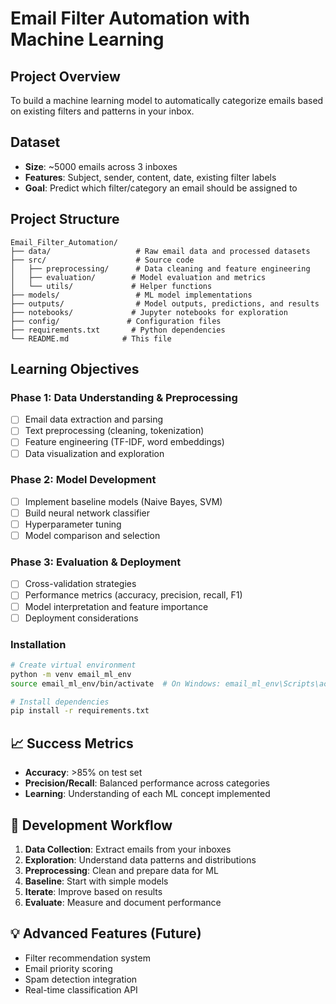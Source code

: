 # Email Filter Automation with Machine Learning

## Project Overview
To build a machine learning model to automatically categorize emails based on existing filters and patterns in your inbox. 

## Dataset
- **Size**: ~5000 emails across 3 inboxes
- **Features**: Subject, sender, content, date, existing filter labels
- **Goal**: Predict which filter/category an email should be assigned to

## Project Structure

```
Email_Filter_Automation/
├── data/                   # Raw email data and processed datasets
├── src/                    # Source code
│   ├── preprocessing/      # Data cleaning and feature engineering
│   ├── evaluation/        # Model evaluation and metrics
│   └── utils/             # Helper functions
├── models/                 # ML model implementations
├── outputs/                # Model outputs, predictions, and results
├── notebooks/             # Jupyter notebooks for exploration
├── config/               # Configuration files
├── requirements.txt       # Python dependencies
└── README.md            # This file
```

## Learning Objectives

### Phase 1: Data Understanding & Preprocessing
- [ ] Email data extraction and parsing
- [ ] Text preprocessing (cleaning, tokenization)
- [ ] Feature engineering (TF-IDF, word embeddings)
- [ ] Data visualization and exploration

### Phase 2: Model Development
- [ ] Implement baseline models (Naive Bayes, SVM)
- [ ] Build neural network classifier
- [ ] Hyperparameter tuning
- [ ] Model comparison and selection

### Phase 3: Evaluation & Deployment
- [ ] Cross-validation strategies
- [ ] Performance metrics (accuracy, precision, recall, F1)
- [ ] Model interpretation and feature importance
- [ ] Deployment considerations

### Installation
```bash
# Create virtual environment
python -m venv email_ml_env
source email_ml_env/bin/activate  # On Windows: email_ml_env\Scripts\activate

# Install dependencies
pip install -r requirements.txt
```

## 📈 Success Metrics
- **Accuracy**: >85% on test set
- **Precision/Recall**: Balanced performance across categories
- **Learning**: Understanding of each ML concept implemented

## 🔄 Development Workflow
1. **Data Collection**: Extract emails from your inboxes
2. **Exploration**: Understand data patterns and distributions
3. **Preprocessing**: Clean and prepare data for ML
4. **Baseline**: Start with simple models
5. **Iterate**: Improve based on results
6. **Evaluate**: Measure and document performance

## 💡 Advanced Features (Future)
- Filter recommendation system
- Email priority scoring
- Spam detection integration
- Real-time classification API
